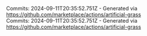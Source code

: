 Commits: 2024-09-11T20:35:52.751Z - Generated via https://github.com/marketplace/actions/artificial-grass
<br>
Commits: 2024-09-11T20:35:52.751Z - Generated via https://github.com/marketplace/actions/artificial-grass
<br>
